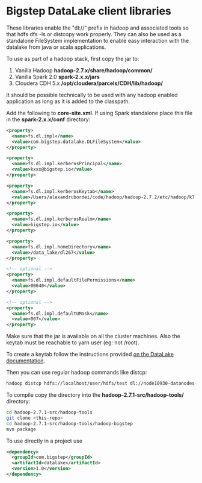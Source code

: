 # Bigstep DataLake client libraries

These libraries enable the "dl://" prefix in hadoop and associated tools so that hdfs dfs -ls or distcopy work properly. They can also be used as a standalone FileSystem implementation to enable easy interaction with the datalake from java or scala applications.

To use as part of a hadoop stack, first copy the jar to:

1. Vanilla Hadoop  **hadoop-2.7.x/share/hadoop/common/**
2. Vanilla Spark 2.0 **spark-2.x.x/jars**
3. Cloudera CDH 5.x  **/opt/cloudera/parcels/CDH/lib/hadoop/**

It should be possible technically to be used with any hadoop enabled application as long as it is added to the classpath. 

Add the following to **core-site.xml**. If using Spark standalone place this file in the **spark-2.x.x/conf** directory:

```xml
<property>
  <name>fs.dl.impl</name>
  <value>com.bigstep.datalake.DLFileSystem</value>
</property>

<property>
  <name>fs.dl.impl.kerberosPrincipal</name>
  <value>kxxx@bigstep.io</value>
</property>

<property>
  <name>fs.dl.impl.kerberosKeytab</name>
  <value>/Users/alexandrubordei/code/hadoop/hadoop-2.7.2/etc/hadoop/k7.keytab</value>
</property>

<property>
  <name>fs.dl.impl.kerberosRealm</name>
  <value>bigstep.io</value>
</property>

<property>
  <name>fs.dl.impl.homeDirectory</name>
  <value>/data_lake/dl267</value>
</property>

<!-- optional -->
<property>
  <name>fs.dl.impl.defaultFilePermissions</name>
  <value>00640</value>
</property>

<!-- optional -->
<property>
  <name>fs.dl.impl.defaultUMask</name>
  <value>007</value>
</property>
```

Make sure that the jar is available on all the cluster machines. Also the keytab must be reachable to yarn user (eg: not /root).

To create a keytab follow the instructions provided [on the DataLake documentation](https://fullmetal.bigstep.com/docs#documents/61).

Then you can use regular hadoop commands like distcp:
```bash
hadoop distcp hdfs://localhost/user/hdfs/test dl://node10930-datanodes-data-lake01-uk-reading.bigstep.io:14000/data_lake/dlzzz
```

To compile copy the directory into the **hadoop-2.7.1-src/hadoop-tools/** directory:
```bash
cd hadoop-2.7.1-src/hadoop-tools
git clone <this-repo>
cd hadoop-2.7.1-src/hadoop-tools/hadoop-bigstep
mvn package
```

To use directly in a project use 
```xml
<dependency>
  <groupId>com.bigstep</groupId>
  <artifactId>datalake</artifactId>
  <version>1.0</version>
</dependency>
```
